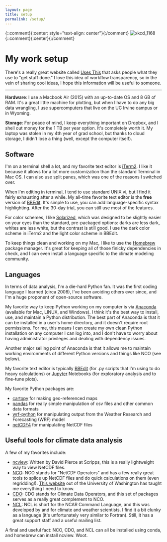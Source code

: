 ```yaml
---
layout: page
title: setup
permalink: /setup/
---
```


{::comment}{:center: style="text-align: center"}{:/comment}
![xkcd_1168](https://imgs.xkcd.com/comics/tar.png)
{::comment}{:center}{:/comment}

# My work setup

There's a really great website called [Uses This][uses this] that asks people what they use to "get stuff done."  I love this idea of workflow transparency, so in the vein of sharing cool ideas, I hope this information will be useful to someone.

<hr>

__Hardware__:  I use a Macbook Air (2015) with an up-to-date OS and 8 GB of RAM.  It's a great little machine for plotting, but when I have to do any big data wrangling, I use supercomputers that live on the UC Irvine campus or in Wyoming.

__Storage__:  For peace of mind, I keep everything important on Dropbox, and I shell out money for the 1 TB per year option.  It's completely worth it.  My laptop was stolen in my 4th year of grad school, but thanks to cloud storage, I didn't lose a thing (well, except the computer itself).

## Software

I'm on a terminal shell a lot, and my favorite text editor is [iTerm2][iterm2].  I like it because it allows for a lot more customization than the standard Terminal in Mac OS.  I can also use split panes, which was one of the reasons I switched over.

When I'm editing in terminal, I tend to use standard UNIX vi, but I find it fairly exhausting after a while.  My all-time favorite text editor is the __free__ version of [BBEdit][bbedit].  It's simple to use, you can add language-specific syntax highlighting.  After the 30-day trial, you can still use most of the features.

For color schemes, I like [Solarized][solarized], which was designed to be slightly easier on your eyes than the standard, pre-packaged options:  darks are less dark, whites are less white, but the contrast is still good.  I use the dark color scheme in iTerm2 and the light color scheme in BBEdit.

To keep things clean and working on my Mac, I like to use the [Homebrew][homebrew] package manager.  It's great for keeping all of those finicky dependencies in check, and I can even install a language specific to the climate modeling community.

## Languages

In terms of data analysis, I'm a die-hard Python fan.  It was the first coding language I learned (circa 2008), I've been avoiding others ever since, and I'm a huge proponent of open-source software.

My favorite way to keep Python working on my computer is via [Anaconda][anaconda] (available for Mac, LINUX, and Windows).  I think it's the best way to install, use, and maintain a Python distribution.  The best part of Anaconda is that it can be installed in a user's home directory, and it doesn't require root permissions.  For me, this means I can create my own clean Python installation on any computer I can log into, and I don't have to worry about having administrator privileges and dealing with dependency issues.

Another major selling point of Anaconda is that it allows me to maintain working environments of different Python versions and things like NCO (see below).

My favorite text editor is typically [BBEdit][bbedit] (for .py scripts that I'm using to do heavy calculations) or [Jupyter][jupyter] Notebooks (for exploratory analysis and to fine-tune plots).

My favorite Python packages are:
* [cartopy](http://scitools.org.uk/cartopy/) for making geo-referenced maps
* [pandas][pandas] for really simple manipulation of csv files and other common data formats
* [wrf-python][wrf-python] for manipulating output from the Weather Research and Forecasting (WRF) model
* [netCDF4][netcdf4] for manipulating NetCDF files

## Useful tools for climate data analysis

A few of my favorites include:

* [ncview][ncview]:  Written by David Pierce at Scripps, this is a really lightweight way to view NetCDF files.
* [NCO][nco]:  NCO stands for "NetCDF Operators" and has a few really great tools to splice up NetCDF files and do quick calculations on them (even regridding!).  [This website][jisao] out of the University of Washington has taught me everything I need to know.
* [CDO][cdo]:  CDO stands for Climate Data Operators, and this set of packages serves as a really great complement to NCO.
* [NCL][ncl]:  NCL is short for the NCAR Command Language, and this was developed by and for climate and weather scientists.  I find it a bit clunky as a language (it's unfortunately very similar to Fortran).  Still, it has a great support staff and a useful mailing list.

A final and useful fact:  NCO, CDO, and NCL can all be installed using conda, and homebrew can install ncview.  Woot.

[uses this]:https://usesthis.com/
[iterm2]:https://www.iterm2.com/
[solarized]:http://ethanschoonover.com/solarized
[bbedit]:https://www.barebones.com/products/bbedit/
[homebrew]:https://brew.sh/
[anaconda]:https://www.anaconda.com/download/
[jupyter]:http://jupyter.org/
[ncview]:http://meteora.ucsd.edu/~pierce/ncview_home_page.html
[nco]:http://nco.sourceforge.net/
[cdo]:https://code.mpimet.mpg.de/projects/cdo/
[jisao]:http://research.jisao.washington.edu/data_sets/nco/
[ncl]:https://www.ncl.ucar.edu/
[bbedit]:https://www.barebones.com/products/bbedit/
[cartopy]:http://scitools.org.uk/cartopy/
[pandas]:https://pandas.pydata.org/
[wrf-python]:http://wrf-python.readthedocs.io/en/latest/
[netcdf4]:http://unidata.github.io/netcdf4-python/
